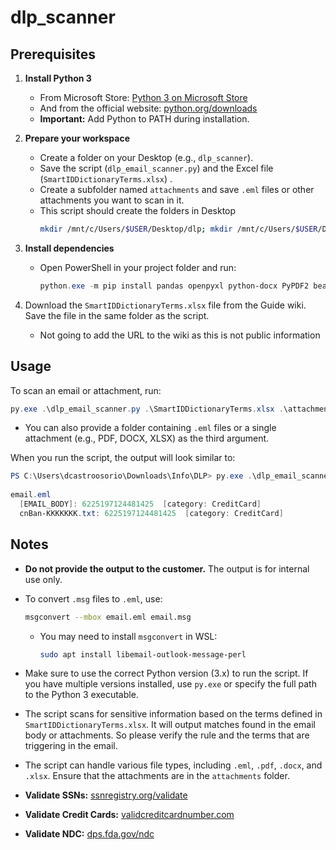 # dlp_scanner

## Prerequisites

1. **Install Python 3**
   - From Microsoft Store: [Python 3 on Microsoft Store](https://apps.microsoft.com/detail/9PNRBTZXMB4Z?hl=en-us&gl=GB&ocid=pdpshare)
   - And from the official website: [python.org/downloads](https://www.python.org/downloads/)
   - **Important:** Add Python to PATH during installation.

2. **Prepare your workspace**
   - Create a folder on your Desktop (e.g., `dlp_scanner`).
   - Save the script (`dlp_email_scanner.py`) and the Excel file (`SmartIDDictionaryTerms.xlsx`) .
   - Create a subfolder named `attachments` and save `.eml` files or other attachments you want to scan in it.
   - This script should create the folders in Desktop
      ```bash
      mkdir /mnt/c/Users/$USER/Desktop/dlp; mkdir /mnt/c/Users/$USER/Desktop/dlp/attachments
      ```
3. **Install dependencies**
   - Open PowerShell in your project folder and run:

     ```powershell
     python.exe -m pip install pandas openpyxl python-docx PyPDF2 beautifulsoup4
     ```
4. Download the `SmartIDDictionaryTerms.xlsx` file from the Guide wiki. Save the file in the same folder as the script.
   - Not going to add the URL to the wiki as this is not public information

## Usage

To scan an email or attachment, run:

```powershell
py.exe .\dlp_email_scanner.py .\SmartIDDictionaryTerms.xlsx .\attachments\email.eml
```

- You can also provide a folder containing `.eml` files or a single attachment (e.g., PDF, DOCX, XLSX) as the third argument.

When you run the script, the output will look similar to:

```powershell
PS C:\Users\dcastroosorio\Downloads\Info\DLP> py.exe .\dlp_email_scanner.py .\SmartIDDictionaryTerms.xlsx .\attachments\email.eml
 
email.eml
  [EMAIL_BODY]: 6225197124481425  [category: CreditCard]
  cnBan-KKKKKKK.txt: 6225197124481425  [category: CreditCard]
```

## Notes

- **Do not provide the output to the customer.** The output is for internal use only.

- To convert `.msg` files to `.eml`, use:

  ```bash
  msgconvert --mbox email.eml email.msg
  ```
  - You may need to install `msgconvert` in WSL:
    ```bash
    sudo apt install libemail-outlook-message-perl
    ```

- Make sure to use the correct Python version (3.x) to run the script. If you have multiple versions installed, use `py.exe` or specify the full path to the Python 3 executable.
- The script scans for sensitive information based on the terms defined in `SmartIDDictionaryTerms.xlsx`. It will output matches found in the email body or attachments. So please verify the rule and the terms that are triggering in the email.
- The script can handle various file types, including `.eml`, `.pdf`, `.docx`, and `.xlsx`. Ensure that the attachments are in the `attachments` folder.
- **Validate SSNs:** [ssnregistry.org/validate](https://www.ssnregistry.org/validate/)
- **Validate Credit Cards:** [validcreditcardnumber.com](https://www.validcreditcardnumber.com/)
- **Validate NDC:** [dps.fda.gov/ndc](https://dps.fda.gov/ndc/)
